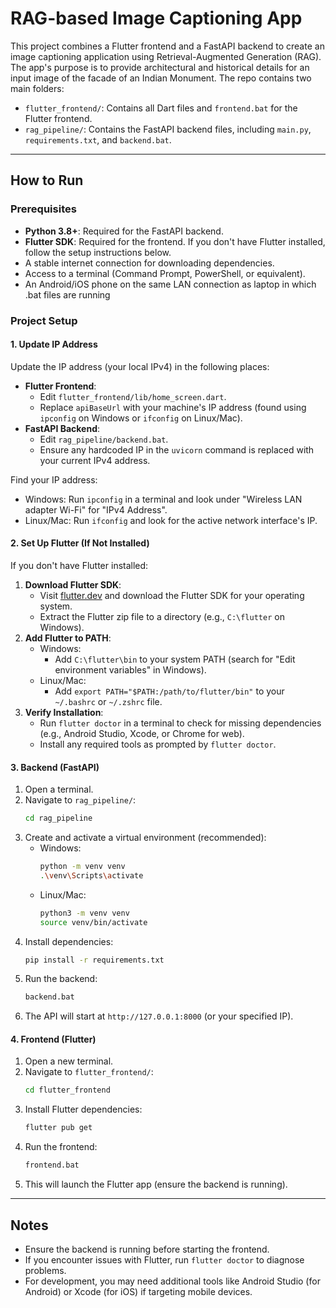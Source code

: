 # RAG-based Image Captioning App

This project combines a Flutter frontend and a FastAPI backend to create an image captioning application using Retrieval-Augmented Generation (RAG). The app's purpose is to provide architectural and historical details for an input image of the facade of an Indian Monument. The repo contains two main folders:
- `flutter_frontend/`: Contains all Dart files and `frontend.bat` for the Flutter frontend.
- `rag_pipeline/`: Contains the FastAPI backend files, including `main.py`, `requirements.txt`, and `backend.bat`.

---

## How to Run

### Prerequisites
- **Python 3.8+**: Required for the FastAPI backend.
- **Flutter SDK**: Required for the frontend. If you don't have Flutter installed, follow the setup instructions below.
- A stable internet connection for downloading dependencies.
- Access to a terminal (Command Prompt, PowerShell, or equivalent).
- An Android/iOS phone on the same LAN connection as laptop in which .bat files are running 

### Project Setup

#### 1. Update IP Address
Update the IP address (your local IPv4) in the following places:
- **Flutter Frontend**:
  - Edit `flutter_frontend/lib/home_screen.dart`.
  - Replace `apiBaseUrl` with your machine's IP address (found using `ipconfig` on Windows or `ifconfig` on Linux/Mac).
- **FastAPI Backend**:
  - Edit `rag_pipeline/backend.bat`.
  - Ensure any hardcoded IP in the `uvicorn` command is replaced with your current IPv4 address.

Find your IP address:
- Windows: Run `ipconfig` in a terminal and look under "Wireless LAN adapter Wi-Fi" for "IPv4 Address".
- Linux/Mac: Run `ifconfig` and look for the active network interface's IP.

#### 2. Set Up Flutter (If Not Installed)
If you don't have Flutter installed:
1. **Download Flutter SDK**:
   - Visit [flutter.dev](https://flutter.dev/docs/get-started/install) and download the Flutter SDK for your operating system.
   - Extract the Flutter zip file to a directory (e.g., `C:\flutter` on Windows).
2. **Add Flutter to PATH**:
   - Windows:
     - Add `C:\flutter\bin` to your system PATH (search for "Edit environment variables" in Windows).
   - Linux/Mac:
     - Add `export PATH="$PATH:/path/to/flutter/bin"` to your `~/.bashrc` or `~/.zshrc` file.
3. **Verify Installation**:
   - Run `flutter doctor` in a terminal to check for missing dependencies (e.g., Android Studio, Xcode, or Chrome for web).
   - Install any required tools as prompted by `flutter doctor`.

#### 3. Backend (FastAPI)
1. Open a terminal.
2. Navigate to `rag_pipeline/`:
   ```bash
   cd rag_pipeline
   ```
3. Create and activate a virtual environment (recommended):
   - Windows:
     ```bash
     python -m venv venv
     .\venv\Scripts\activate
     ```
   - Linux/Mac:
     ```bash
     python3 -m venv venv
     source venv/bin/activate
     ```
4. Install dependencies:
   ```bash
   pip install -r requirements.txt
   ```
5. Run the backend:
   ```bash
   backend.bat
   ```
6. The API will start at `http://127.0.0.1:8000` (or your specified IP).

#### 4. Frontend (Flutter)
1. Open a new terminal.
2. Navigate to `flutter_frontend/`:
   ```bash
   cd flutter_frontend
   ```
3. Install Flutter dependencies:
   ```bash
   flutter pub get
   ```
4. Run the frontend:
   ```bash
   frontend.bat
   ```
5. This will launch the Flutter app (ensure the backend is running).

---

## Notes
- Ensure the backend is running before starting the frontend.
- If you encounter issues with Flutter, run `flutter doctor` to diagnose problems.
- For development, you may need additional tools like Android Studio (for Android) or Xcode (for iOS) if targeting mobile devices.
